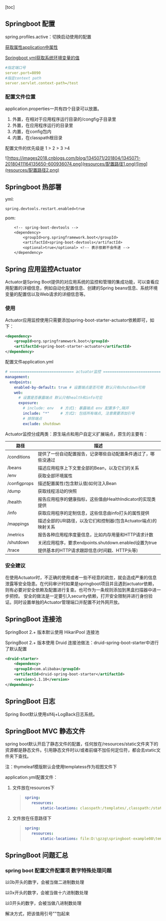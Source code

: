 [toc]

## Springboot 配置

spring.profiles.active：切换启动使用的配置

[获取属性application中属性](https://www.cnblogs.com/Amywangqing/p/12896805.html)

[Springboot yml获取系统环境变量的值](https://blog.csdn.net/tianyaleixiaowu/article/details/76019814)

```yaml
#指定端口号
server.port=8090
#指定context path
server.servlet.context-path=/test
```

### 配置文件位置

application.properties一共有四个目录可以放置。

1. 外置，在相对于应用程序运行目录的/congfig子目录里
2. 外置，在应用程序运行的目录里
3. 内置，在config包内
4. 内置，在classpath根目录

配置文件的优先级是 1 > 2 > 3 >4

![https://images2018.cnblogs.com/blog/1345071/201804/1345071-20180411164135650-600936074.png](resources/配置路径1.png)![img](resources/配置路径2.png)

## Springboot 热部署

yml:

```
spring.devtools.restart.enabled=true
```

pom:

        <!-- spring-boot-devtools -->
        <dependency>
            <groupId>org.springframework.boot</groupId>
            <artifactId>spring-boot-devtools</artifactId>
            <optional>true</optional> <!-- 表示依赖不会传递 -->
        </dependency>
## Spring 应用监控Actuator

Actuator是Spring Boot提供的对应用系统的监控和管理的集成功能，可以查看应用配置的详细信息，例如自动化配置信息、创建的Spring beans信息、系统环境变量的配置信以及Web请求的详细信息等。

### 使用

Actuator应用监控使用只需要添加spring-boot-starter-actuator依赖即可，如下：

```xml
<dependency>
    <groupId>org.springframework.boot</groupId>
    <artifactId>spring-boot-starter-actuator</artifactId>
</dependency>
```

配置文件application.yml

```yaml
# ============================= actuator监控 ============================= #
management:
  endpoints:
    enabled-by-default: true # 设置端点是否可用 默认只有shutdown可用
    web:
      # 设置是否暴露端点 默认只有health和info可见
      exposure:
        # include: env   # 方式1: 暴露端点 env 配置多个,隔开
        include: "*"     # 方式2: 包括所有端点, 注意需要添加引号
        # 排除端点
        exclude: shutdown
```



Actuator监控分成两类：原生端点和用户自定义扩展端点，原生的主要有：

| 路径         | 描述                                                         |
| ------------ | ------------------------------------------------------------ |
| /conditions  | 提供了一份自动配置报告，记录哪些自动配置条件通过了，哪些没通过 |
| /beans       | 描述应用程序上下文里全部的Bean，以及它们的关系               |
| /env         | 获取全部环境属性                                             |
| /configprops | 描述配置属性(包含默认值)如何注入Bean                         |
| /dump        | 获取线程活动的快照                                           |
| /health      | 报告应用程序的健康指标，这些值由HealthIndicator的实现类提供  |
| /info        | 获取应用程序的定制信息，这些信息由info打头的属性提供         |
| /mappings    | 描述全部的URI路径，以及它们和控制器(包含Actuator端点)的映射关系 |
| /metrics     | 报告各种应用程序度量信息，比如内存用量和HTTP请求计数         |
| /shutdown    | 关闭应用程序，要求endpoints.shutdown.enabled设置为true       |
| /trace       | 提供基本的HTTP请求跟踪信息(时间戳、HTTP头等)                 |

### 安全建议

在使用Actuator时，不正确的使用或者一些不经意的疏忽，就会造成严重的信息泄露等安全隐患。在代码审计时如果是springboot项目并且遇到actuator依赖，则有必要对安全依赖及配置进行复查。也可作为一条规则添加到黑盒扫描器中进一步把控。
 安全的做法是一定要引入security依赖，打开安全限制并进行身份验证。同时设置单独的Actuator管理端口并配置不对外网开放。

## SpringBoot 连接池

SpringBoot 2.+ 版本默认使用 HikariPool 连接池

SpringBoot 2.+ 版本使用 Druid 连接池做法：druid-spring-boot-starter中进行了默认配置

```xml
<druid-starter>
	<dependency>
	<groupId>com.alibaba</groupId>
	<artifactId>druid-spring-boot-starter</artifactId>
	<version>1.1.10</version>
</dependency>
```

## SpringBoot 日志

Spring Boot默认使用slf4j+LogBack日志系统。

## SpringBoot MVC 静态文件

spring boot默认开启了静态文件的配置，任何放在/resources/static文件夹下的资源都是静态文件。引用静态文件时以/或者前缀不加任何定位符，都会去static文件夹下查找。

注：thymeleaf模版默认会使用templatess作为视图文件下

application.yml配置文件：

1. 文件放在resources下

   >```yml
   >spring:
   >  	resources:
   >		static-locations: classpath:/templates/,classpath:/static/
   >  ```
   
2. 文件放在任意路径下

   >```yaml
   >spring:
   >  	resources:
   >		static-locations: file:D:\gzzg\springboot-example08\templates\,file:D:\gzzg\springboot-example08\static
   >  ```

## SpringBoot 问题汇总

### spring boot 配置文件配置项 数字特殊处理问题

以0b开头的数字，会被当做二进制数处理

以0x开头的数字，会被当做十六进制数处理

以0开头的数字，会被当做八进制数处理

解决方式，把该值用引号""包起来